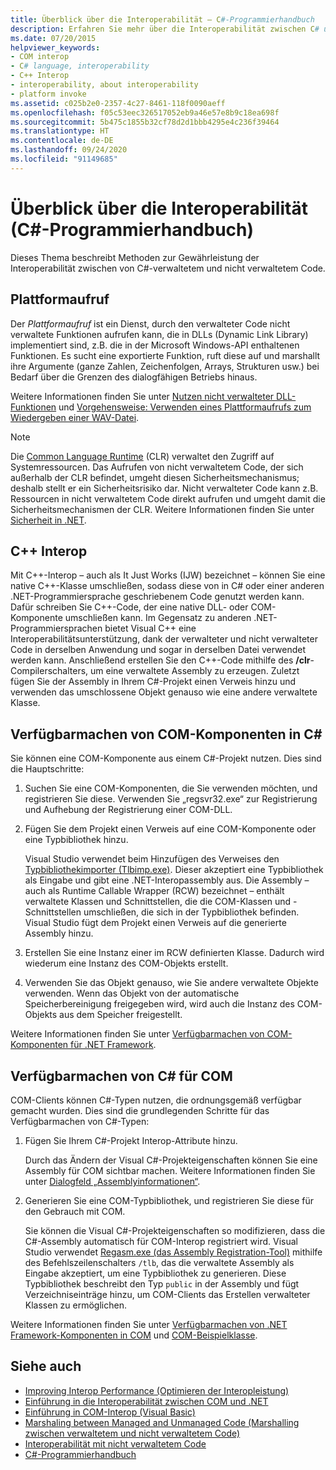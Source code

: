 ```yaml
---
title: Überblick über die Interoperabilität – C#-Programmierhandbuch
description: Erfahren Sie mehr über die Interoperabilität zwischen C# und nicht verwaltetem Code, einschließlich Plattformaufrufen, C++-Interoperabilität, Verfügbarmachen von COM-Komponenten für C# und Verfügbarmachen von C# für COM.
ms.date: 07/20/2015
helpviewer_keywords:
- COM interop
- C# language, interoperability
- C++ Interop
- interoperability, about interoperability
- platform invoke
ms.assetid: c025b2e0-2357-4c27-8461-118f0090aeff
ms.openlocfilehash: f05c53eec326517052eb9a46e57e8b9c18ea698f
ms.sourcegitcommit: 5b475c1855b32cf78d2d1bbb4295e4c236f39464
ms.translationtype: HT
ms.contentlocale: de-DE
ms.lasthandoff: 09/24/2020
ms.locfileid: "91149685"
---
```

# <a name="interoperability-overview-c-programming-guide"></a>Überblick über die Interoperabilität (C#-Programmierhandbuch)

Dieses Thema beschreibt Methoden zur Gewährleistung der Interoperabilität zwischen von C#-verwaltetem und nicht verwaltetem Code.  
  
## <a name="platform-invoke"></a>Plattformaufruf  

 Der *Plattformaufruf* ist ein Dienst, durch den verwalteter Code nicht verwaltete Funktionen aufrufen kann, die in DLLs (Dynamic Link Library) implementiert sind, z.B. die in der Microsoft Windows-API enthaltenen Funktionen. Es sucht eine exportierte Funktion, ruft diese auf und marshallt ihre Argumente (ganze Zahlen, Zeichenfolgen, Arrays, Strukturen usw.) bei Bedarf über die Grenzen des dialogfähigen Betriebs hinaus.  
  
Weitere Informationen finden Sie unter [Nutzen nicht verwalteter DLL-Funktionen](../../../framework/interop/consuming-unmanaged-dll-functions.md) und [Vorgehensweise: Verwenden eines Plattformaufrufs zum Wiedergeben einer WAV-Datei](./how-to-use-platform-invoke-to-play-a-wave-file.md).
  
> [!NOTE]
> Die [Common Language Runtime](../../../standard/clr.md) (CLR) verwaltet den Zugriff auf Systemressourcen. Das Aufrufen von nicht verwaltetem Code, der sich außerhalb der CLR befindet, umgeht diesen Sicherheitsmechanismus; deshalb stellt er ein Sicherheitsrisiko dar. Nicht verwalteter Code kann z.B. Ressourcen in nicht verwaltetem Code direkt aufrufen und umgeht damit die Sicherheitsmechanismen der CLR. Weitere Informationen finden Sie unter [Sicherheit in .NET](../../../standard/security/index.md).  
  
## <a name="c-interop"></a>C++ Interop  

 Mit C++-Interop – auch als It Just Works (IJW) bezeichnet – können Sie eine native C++-Klasse umschließen, sodass diese von in C# oder einer anderen .NET-Programmiersprache geschriebenem Code genutzt werden kann. Dafür schreiben Sie C++-Code, der eine native DLL- oder COM-Komponente umschließen kann. Im Gegensatz zu anderen .NET-Programmiersprachen bietet Visual C++ eine Interoperabilitätsunterstützung, dank der verwalteter und nicht verwalteter Code in derselben Anwendung und sogar in derselben Datei verwendet werden kann. Anschließend erstellen Sie den C++-Code mithilfe des **/clr**-Compilerschalters, um eine verwaltete Assembly zu erzeugen. Zuletzt fügen Sie der Assembly in Ihrem C#-Projekt einen Verweis hinzu und verwenden das umschlossene Objekt genauso wie eine andere verwaltete Klasse.  
  
## <a name="exposing-com-components-to-c"></a>Verfügbarmachen von COM-Komponenten in C\#

 Sie können eine COM-Komponente aus einem C#-Projekt nutzen. Dies sind die Hauptschritte:  
  
1. Suchen Sie eine COM-Komponenten, die Sie verwenden möchten, und registrieren Sie diese. Verwenden Sie „regsvr32.exe“ zur Registrierung und Aufhebung der Registrierung einer COM-DLL.  
  
2. Fügen Sie dem Projekt einen Verweis auf eine COM-Komponente oder eine Typbibliothek hinzu.  
  
     Visual Studio verwendet beim Hinzufügen des Verweises den [Typbibliothekimporter (Tlbimp.exe)](../../../framework/tools/tlbimp-exe-type-library-importer.md). Dieser akzeptiert eine Typbibliothek als Eingabe und gibt eine .NET-Interopassembly aus. Die Assembly – auch als Runtime Callable Wrapper (RCW) bezeichnet – enthält verwaltete Klassen und Schnittstellen, die die COM-Klassen und -Schnittstellen umschließen, die sich in der Typbibliothek befinden. Visual Studio fügt dem Projekt einen Verweis auf die generierte Assembly hinzu.  
  
3. Erstellen Sie eine Instanz einer im RCW definierten Klasse. Dadurch wird wiederum eine Instanz des COM-Objekts erstellt.  
  
4. Verwenden Sie das Objekt genauso, wie Sie andere verwaltete Objekte verwenden. Wenn das Objekt von der automatische Speicherbereinigung freigegeben wird, wird auch die Instanz des COM-Objekts aus dem Speicher freigestellt.  
  
 Weitere Informationen finden Sie unter [Verfügbarmachen von COM-Komponenten für .NET Framework](../../../framework/interop/exposing-com-components.md).  
  
## <a name="exposing-c-to-com"></a>Verfügbarmachen von C# für COM  

 COM-Clients können C#-Typen nutzen, die ordnungsgemäß verfügbar gemacht wurden. Dies sind die grundlegenden Schritte für das Verfügbarmachen von C#-Typen:  
  
1. Fügen Sie Ihrem C#-Projekt Interop-Attribute hinzu.  
  
     Durch das Ändern der Visual C#-Projekteigenschaften können Sie eine Assembly für COM sichtbar machen. Weitere Informationen finden Sie unter [Dialogfeld „Assemblyinformationen“](/visualstudio/ide/reference/assembly-information-dialog-box).  
  
2. Generieren Sie eine COM-Typbibliothek, und registrieren Sie diese für den Gebrauch mit COM.  
  
     Sie können die Visual C#-Projekteigenschaften so modifizieren, dass die C#-Assembly automatisch für COM-Interop registriert wird. Visual Studio verwendet [Regasm.exe (das Assembly Registration-Tool)](../../../framework/tools/regasm-exe-assembly-registration-tool.md) mithilfe des Befehlszeilenschalters `/tlb`, das die verwaltete Assembly als Eingabe akzeptiert, um eine Typbibliothek zu generieren. Diese Typbibliothek beschreibt den Typ `public` in der Assembly und fügt Verzeichniseinträge hinzu, um COM-Clients das Erstellen verwalteter Klassen zu ermöglichen.  
  
 Weitere Informationen finden Sie unter [Verfügbarmachen von .NET Framework-Komponenten in COM](../../../framework/interop/exposing-dotnet-components-to-com.md) und [COM-Beispielklasse](./example-com-class.md).  
  
## <a name="see-also"></a>Siehe auch

- [Improving Interop Performance (Optimieren der Interopleistung)](/previous-versions/msp-n-p/ff647812(v=pandp.10))
- [Einführung in die Interoperabilität zwischen COM und .NET](/office/client-developer/outlook/pia/introduction-to-interoperability-between-com-and-net)
- [Einführung in COM-Interop (Visual Basic)](../../../visual-basic/programming-guide/com-interop/introduction-to-com-interop.md)
- [Marshaling between Managed and Unmanaged Code (Marshalling zwischen verwaltetem und nicht verwaltetem Code)](../../../framework/interop/interop-marshaling.md)
- [Interoperabilität mit nicht verwaltetem Code](../../../framework/interop/index.md)
- [C#-Programmierhandbuch](../index.md)
